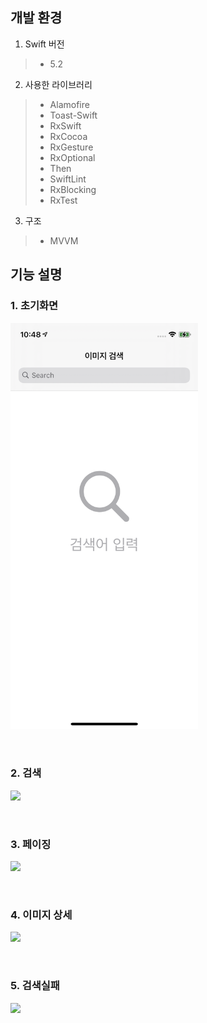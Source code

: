 개발 환경
------------
1. Swift 버전
> * 5.2
2. 사용한 라이브러리
> * Alamofire 
> * Toast-Swift
> * RxSwift
> * RxCocoa
> * RxGesture
> * RxOptional
> * Then
> * SwiftLint
> * RxBlocking
> * RxTest
3. 구조
> * MVVM 


기능 설명
------------
### 1. 초기화면
<p align="left">
<img src="doc/init.PNG" width="300" />
</p>
<br>

### 2. 검색
<p align="left">
<img src="doc/search.GIF" width="300" />
</p>
<br>

### 3. 페이징
<p align="left">
<img src="paging.GIF" width="300" />
</p>
<br>

### 4. 이미지 상세
<p align="left">
<img src="image_detail.GIF" width="300" />
</p>
<br>

### 5. 검색실패
<p align="left">
<img src="search_fail.PNG" width="300" />
</p>
<br>
